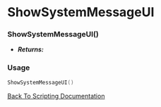# ShowSystemMessageUI

### ShowSystemMessageUI()
- ***Returns:*** 

### Usage

```Lua
ShowSystemMessageUI()
```


[Back To Scripting Documentation](../README.md)
